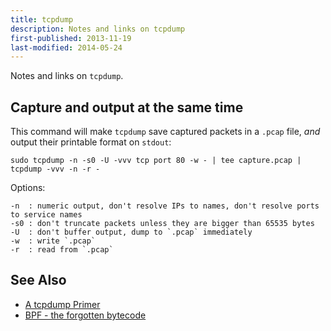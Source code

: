 ```yaml
---
title: tcpdump
description: Notes and links on tcpdump
first-published: 2013-11-19
last-modified: 2014-05-24
---
```


Notes and links on `tcpdump`.

## Capture and output at the same time ##

This command will make `tcpdump` save captured packets in a `.pcap` file,
*and* output their printable format on `stdout`:

    sudo tcpdump -n -s0 -U -vvv tcp port 80 -w - | tee capture.pcap | tcpdump -vvv -n -r -

Options:

    -n  : numeric output, don't resolve IPs to names, don't resolve ports to service names
    -s0 : don't truncate packets unless they are bigger than 65535 bytes
    -U  : don't buffer output, dump to `.pcap` immediately
    -w  : write `.pcap`
    -r  : read from `.pcap`

## See Also ##

*   [A tcpdump Primer](http://www.danielmiessler.com/study/tcpdump/)
*   [BPF - the forgotten bytecode](http://blog.cloudflare.com/bpf-the-forgotten-bytecode)
